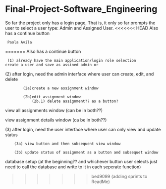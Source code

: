 # Final-Project-Software_Engineering

So far the project only has a login page,
    That is, it only so far prompts the user to select a user type: Admin and Assigned User.
<<<<<<< HEAD
     Also has a continue button 

     Paola Avila
=======
     Also has a continue button

     (1) already have the main application/login role selection 
	create a user and save as assined admin or 


(2) after login, need the admin interface 
		where user can create, edit, and delete

			(2a)create a new assignment window

			(2b)edit assignment window
				(2b.1) delete assignment?? as a button? 


view all assignments window (can be in both??)

view assignment details window (ca be in both??)

(3) after login, need the user interface
		where user can only view and update status

		(3a) view button and then subsequent view window

		(3b) update status of assignment as a button and subsequet window 


database setup (at the beginning?? and whichever button user selects just need to call
					the database and write to it in each seperate function)
>>>>>>> bed9099 (adding sprints to ReadMe)
